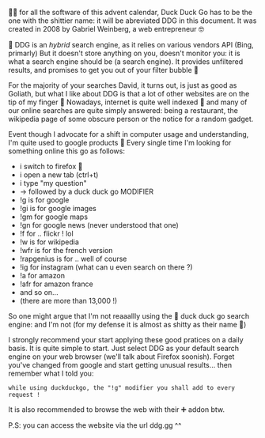 😵‍💫 for all the software of this advent calendar, Duck Duck Go has to be the one with the shittier name: it will be abreviated DDG in this document. It was created in 2008 by Gabriel Weinberg, a web entrepreneur 🤓

🦆 DDG is an *hybrid* search engine, as it relies on various vendors API (Bing, primarly) But it doesn't store anything on you, doesn't monitor you: it is what a search engine should be (a search engine). It provides unfiltered results, and promises to get you out of your filter bubble 🧋

For the majority of your searches David, it turns out, is just as good as Goliath, but what I like about DDG is that a lot of other websites are on the tip of my finger 🤌 Nowadays, internet is quite well indexed 📇 and many of our online searches are quite simply answered: being a restaurant, the wikipedia page of some obscure person or the notice for a random gadget.

Event though I advocate for a shift in computer usage and understanding, I'm quite used to google products 🤦
Every single time I'm looking for something online this go as follows:
* i switch to firefox 🦊
* i open a new tab (ctrl+t)
* i type "my question"
* → followed by a duck duck go MODIFIER
* !g is for google
* !gi is for google images
* !gm for google maps
* !gn for google news (never understood that one)
* !f for .. flickr ! lol
* !w is for wikipedia
* !wfr is for the french version
* !rapgenius is for .. well of course
* !ig for instagram (what can u even search on there ?)
* !a for amazon
* !afr for amazon france
* and so on...
* (there are more than 13,000 !)

So one might argue that I'm not reaaallly using the 🦆 duck duck go search engine: and I'm not (for my defense it is almost as shitty as their name 🙅)

I strongly recommend your start applying these good pratices on a daily basis. It is quite simple to start. Just select DDG as your default search engine on your web browser (we'll talk about Firefox soonish). Forget you've changed from google and start getting unusual results... then remember what I told you:

    while using duckduckgo, the "!g" modifier you shall add to every request !

It is also recommended to browse the web with their ➕ addon btw.

P.S: you can access the website via the url ddg.gg ^^
